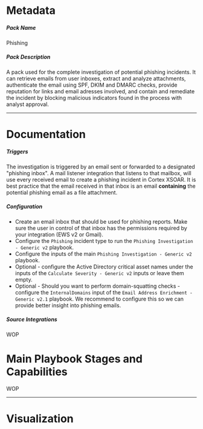 # Metadata
##### Pack Name
Phishing

##### Pack Description
A pack used for the complete investigation of potential phishing incidents. It can retrieve emails from user inboxes, extract and analyze attachments, authenticate the email using SPF, DKIM and DMARC checks, provide reputation for links and email adresses involved, and contain and remediate the incident by blocking malicious indicators found in the process with analyst approval.

---
# Documentation
##### Triggers
The investigation is triggered by an email sent or forwarded to a designated "phishing inbox". A mail listener integration that listens to that mailbox, will use every received email to create a phishing incident in Cortex XSOAR.
It is best practice that the email received in that inbox is an email **containing** the potential phishing email as a file attachment.

##### Configuration
- Create an email inbox that should be used for phishing reports. Make sure the user in control of that inbox has the permissions required by your integration (EWS v2 or Gmail).
- Configure the `Phishing` incident type to run the `Phishing Investigation - Generic v2` playbook.
- Configure the inputs of the main `Phishing Investigation - Generic v2` playbook.
- Optional - configure the Active Directory critical asset names under the inputs of the `Calculate Severity - Generic v2` inputs or leave them empty.
- Optional - Should you want to perform domain-squatting checks - configure the `InternalDomains` input of the `Email Address Enrichment - Generic v2.1` playbook. We recommend to configure this so we can provide better insight into phishing emails.

##### Source Integrations
WOP

# Main Playbook Stages and Capabilities
WOP

---


# Visualization

